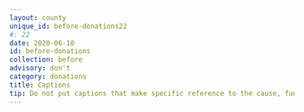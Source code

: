 ```yaml
---
layout: county 
unique_id: before-donations22
#: 22
date: 2020-06-10
id: before-donations
collection: before
advisory: don't
category: donations
title: Captions
tip: Do not put captions that make specific reference to the cause, fund, leftist ideology, or protest.
---
```

